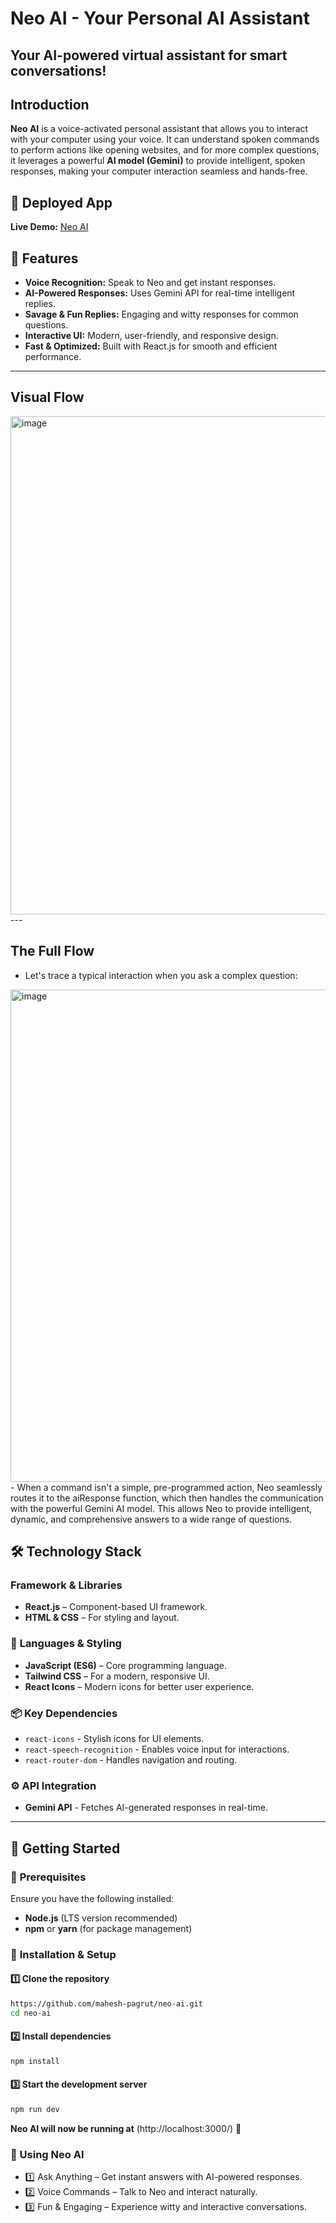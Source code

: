 # Neo AI - Your Personal AI Assistant  
## Your AI-powered virtual assistant for smart conversations!  

## Introduction  
**Neo AI** is a voice-activated personal assistant that allows you to interact with your computer using your voice. It can understand spoken commands to perform actions like opening websites, and for more complex questions, it leverages a powerful **AI model (Gemini)** to provide intelligent, spoken responses, making your computer interaction seamless and hands-free.
## 🚀 Deployed App  
**Live Demo:** [Neo AI](https://neo-ai-pi.vercel.app)  

## 📌 Features  
- **Voice Recognition:** Speak to Neo and get instant responses.  
- **AI-Powered Responses:** Uses Gemini API for real-time intelligent replies.  
- **Savage & Fun Replies:** Engaging and witty responses for common questions.  
- **Interactive UI:** Modern, user-friendly, and responsive design.  
- **Fast & Optimized:** Built with React.js for smooth and efficient performance.  

---

## Visual Flow
<img width="808" height="797" alt="image" src="https://github.com/user-attachments/assets/237856ef-2b54-4969-854e-9bfebd3b7a81" />
---

## The Full Flow
- Let's trace a typical interaction when you ask a complex question:
 <img width="1892" height="788" alt="image" src="https://github.com/user-attachments/assets/7b652c56-f0cc-4414-95f3-3183d1f2982d" />
- When a command isn't a simple, pre-programmed action, Neo seamlessly routes it to the aiResponse function, which then handles the communication with the powerful Gemini AI model. This allows Neo to provide intelligent, dynamic, and comprehensive answers to a wide range of questions.

## 🛠 Technology Stack

### **Framework & Libraries**  
- **React.js** – Component-based UI framework.  
- **HTML & CSS** – For styling and layout.  

### 📌 **Languages & Styling**  
- **JavaScript (ES6)** – Core programming language.  
- **Tailwind CSS** – For a modern, responsive UI.  
- **React Icons** – Modern icons for better user experience.  

### 📦 **Key Dependencies**  
- `react-icons` - Stylish icons for UI elements.  
- `react-speech-recognition` - Enables voice input for interactions.  
- `react-router-dom` - Handles navigation and routing.  


### ⚙ **API Integration**  
- **Gemini API** - Fetches AI-generated responses in real-time.
  
---

## 🚀 Getting Started

### 📌 **Prerequisites**  
Ensure you have the following installed:  
- **Node.js** (LTS version recommended)  
- **npm** or **yarn** (for package management)  

### 📂 **Installation & Setup**  

#### 1️⃣ **Clone the repository**  
```sh
https://github.com/mahesh-pagrut/neo-ai.git
cd neo-ai
```

#### 2️⃣ Install dependencies
```sh
npm install
```

#### 3️⃣ Start the development server
```sh
npm run dev
```

**Neo AI will now be running at**  (http://localhost:3000/) 🎉

### 📸 Using Neo AI 

- 1️⃣ Ask Anything – Get instant answers with AI-powered responses.
- 2️⃣ Voice Commands – Talk to Neo and interact naturally.
- 3️⃣ Fun & Engaging – Experience witty and interactive conversations.

